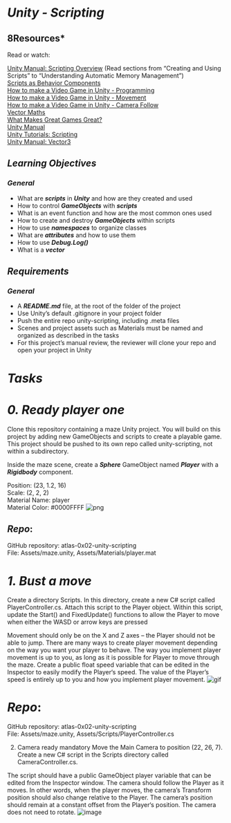 # ***Unity - Scripting***
## **8Resources***
Read or watch:

[Unity Manual: Scripting Overview](https://docs.unity3d.com/Manual/ScriptingConcepts.html) (Read sections from “Creating and Using Scripts” to “Understanding Automatic Memory Management”)\
[Scripts as Behavior Components](https://learn.unity.com/tutorial/scripts-as-behaviour-components)\
[How to make a Video Game in Unity - Programming](https://www.youtube.com/watch?v=9ZEu_I-ido4&feature=youtu.be)\
[How to make a Video Game in Unity - Movement](https://www.youtube.com/watch?v=Au8oX5pu5u4)\
[How to make a Video Game in Unity - Camera Follow](https://www.youtube.com/watch?v=HVB6UVcb3f8)\
[Vector Maths](https://learn.unity.com/tutorial/vector-maths)\
[What Makes Great Games Great?](https://www.youtube.com/watch?v=aC3c_pcWwIQ)\
[Unity Manual](https://docs.unity3d.com/Manual/index.html)\
[Unity Tutorials: Scripting](https://learn.unity.com/course/beginner-scripting)\
[Unity Manual: Vector3](https://docs.unity3d.com/ScriptReference/Vector3.html)

## ***Learning Objectives***
### ***General***
- What are ***scripts*** in ***Unity*** and how are they created and used
- How to control ***GameObjects*** with ***scripts***
- What is an event function and how are the most common ones used
- How to create and destroy ***GameObjects*** within scripts
- How to use ***namespaces*** to organize classes
- What are ***attributes*** and how to use them
- How to use ***Debug.Log()***
- What is a ***vector***

## ***Requirements***
### ***General***
- A ***README.md*** file, at the root of the folder of the project
- Use Unity’s default .gitignore in your project folder
- Push the entire repo unity-scripting, including .meta files
- Scenes and project assets such as Materials must be named and organized as described in the tasks
- For this project’s manual review, the reviewer will clone your repo and open your project in Unity

# ***Tasks***
# ***0. Ready player one***

Clone this repository containing a maze Unity project. You will build on this project by adding new GameObjects and scripts to create a playable game. This project should be pushed to its own repo called unity-scripting, not within a subdirectory.

Inside the maze scene, create a ***Sphere*** GameObject named ***Player*** with a ***Rigidbody*** component.

Position: (23, 1.2, 16)\
Scale: (2, 2, 2)\
Material Name: player\
Material Color: #0000FFFF
![png](https://s3.eu-west-3.amazonaws.com/hbtn.intranet.project.files/holbertonschool-cs-unity/421/unity-scripting_0.png)
## ***Repo***:

GitHub repository: atlas-0x02-unity-scripting\
File: Assets/maze.unity, Assets/Materials/player.mat

# ***1. Bust a move***

Create a directory Scripts. In this directory, create a new C# script called PlayerController.cs. Attach this script to the Player object. Within this script, update the Start() and FixedUpdate() functions to allow the Player to move when either the WASD or arrow keys are pressed

Movement should only be on the X and Z axes – the Player should not be able to jump.
There are many ways to create player movement depending on the way you want your player to behave. The way you implement player movement is up to you, as long as it is possible for Player to move through the maze.
Create a public float speed variable that can be edited in the Inspector to easily modify the Player‘s speed. The value of the Player’s speed is entirely up to you and how you implement player movement.
![gif](https://s3.eu-west-3.amazonaws.com/hbtn.intranet.project.files/holbertonschool-cs-unity/421/unity-scripting_1.gif)
# ***Repo***:

GitHub repository: atlas-0x02-unity-scripting\
File: Assets/maze.unity, Assets/Scripts/PlayerController.cs

2. Camera ready
mandatory
Move the Main Camera to position (22, 26, 7). Create a new C# script in the Scripts directory called CameraController.cs.

The script should have a public GameObject player variable that can be edited from the Inspector window.
The camera should follow the Player as it moves. In other words, when the player moves, the camera’s Transform position should also change relative to the Player.
The camera’s position should remain at a constant offset from the Player‘s position.
The camera does not need to rotate.
![image](https://github.com/Bmontezuma/atlas-0x02-unity-scripting/assets/143756794/2ef6d4f1-e2dc-4fbc-b081-35ebef43b5be)
